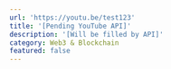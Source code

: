 ```yaml
---
url: 'https://youtu.be/test123'
title: '[Pending YouTube API]'
description: '[Will be filled by API]'
category: Web3 & Blockchain
featured: false
---
```


